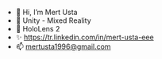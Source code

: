 - 👋 Hi, I’m Mert Usta
- 👀 Unity - Mixed Reality 
- 🌱 HoloLens 2 
- ✨ https://tr.linkedin.com/in/mert-usta-eee 
- 📫 mertusta1996@gmail.com 

<!---
mertusta1996/mertusta1996 is a ✨ special ✨ repository because its `README.md` (this file) appears on your GitHub profile.
You can click the Preview link to take a look at your changes.
--->
